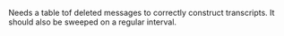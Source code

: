 Needs a table tof deleted messages to correctly construct transcripts.
It should also be sweeped on a regular interval.
